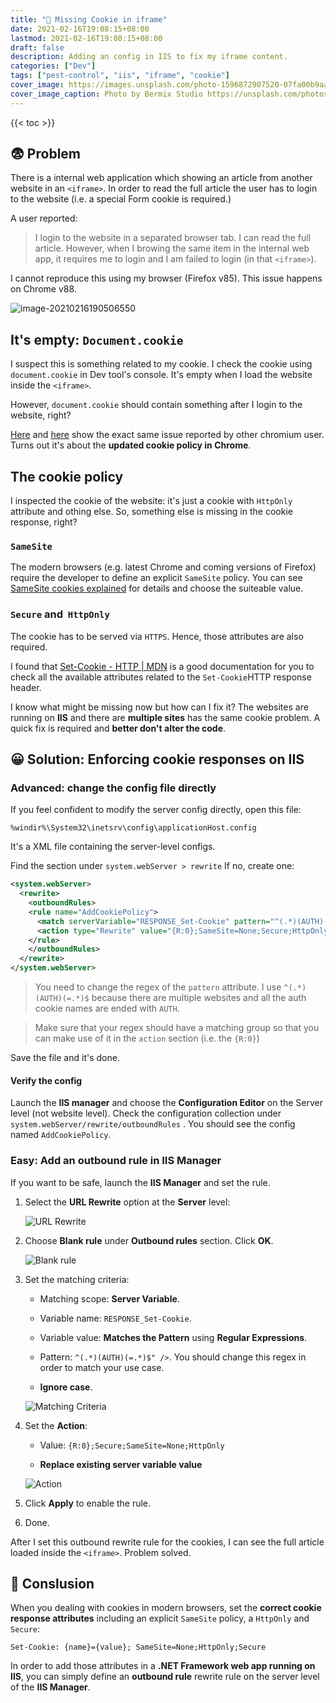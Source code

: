```yaml
---
title: "🐞 Missing Cookie in iframe"
date: 2021-02-16T19:08:15+08:00
lastmod: 2021-02-16T19:08:15+08:00
draft: false
description: Adding an config in IIS to fix my iframe content.
categories: ["Dev"]
tags: ["pest-control", "iis", "iframe", "cookie"]
cover_image: https://images.unsplash.com/photo-1596872907520-07fa00b9aa68?ixid=MXwxMjA3fDB8MHxzZWFyY2h8NTZ8fGNvb2tpZXxlbnwwfHwwfA%3D%3D&ixlib=rb-1.2.1&auto=format&fit=crop&w=720&q=80
cover_image_caption: Photo by Bermix Studio https://unsplash.com/photos/ds7198IW3wo
---
```


{{< toc >}}

## 😨 Problem

There is a internal web application which showing an article from another website in an `<iframe>`. In order to read the full article the user has to login to the website (i.e. a special Form cookie is required.)

A user reported:

> I login to the website in a separated browser tab. I can read the full article. However, when I browing the same item in the internal web app, it requires me to login and I am failed to login (in that `<iframe>`).

I cannot reproduce this using my browser (Firefox v85). This issue happens on Chrome v88.

![image-20210216190506550](img/image-20210216190506550.png)

## It's empty: `Document.cookie`

I suspect this is something related to my cookie. I check the cookie using `document.cookie` in Dev tool's console. It's empty when I load the website inside the `<iframe>`.

However, `document.cookie` should contain something after I login to the website, right?

[Here](https://bugs.chromium.org/p/chromium/issues/detail?id=1062162) and [here](https://support.google.com/chrome/thread/33543699?hl=en) show the exact same issue reported by other chromium user. Turns out it's about the **updated cookie policy in Chrome**.

## The cookie policy

I inspected the cookie of the website: it's just a cookie with `HttpOnly` attribute and othing else. So, something else is missing in the cookie response, right?

### `SameSite`

The modern browsers (e.g. latest Chrome and coming versions of Firefox)  require the developer to define an explicit `SameSite` policy.  You can see [SameSite cookies explained](https://web.dev/samesite-cookies-explained/) for details and choose the suiteable value.

### `Secure` and  `HttpOnly`

The cookie has to be served via `HTTPS`. Hence, those attributes are also required.

I found that [Set-Cookie - HTTP | MDN](https://developer.mozilla.org/en-US/docs/Web/HTTP/Headers/Set-Cookie) is a good documentation for you to check all the available attributes related to the `Set-Cookie`HTTP response header.

I know what might be missing now but how can I fix it? The websites are running on **IIS** and there are **multiple sites** has the same cookie problem. A quick fix is required and **better don't alter the code**.

## 😀 Solution: Enforcing cookie responses on IIS

### Advanced: change the config file directly

If you feel confident to modify the server config directly, open this file:

```batch
%windir%\System32\inetsrv\config\applicationHost.config
```

It's a XML file containing the server-level configs.

Find the <outboundRules> section under `system.webServer > rewrite` If no, create one:

```xml
<system.webServer>
  <rewrite>
    <outboundRules>
    <rule name="AddCookiePolicy">
      <match serverVariable="RESPONSE_Set-Cookie" pattern="^(.*)(AUTH)(=.*)$" />
      <action type="Rewrite" value="{R:0};SameSite=None;Secure;HttpOnly">
    </rule>
    </outboundRules>
  </rewrite>
</system.webServer>
```

> You need to change the regex of the `pattern` attribute. I use `^(.*)(AUTH)(=.*)$` because there are multiple websites and all the auth cookie names are ended with `AUTH`.

> Make sure that your regex should have a matching group so that you can make use of it in the `action` section (i.e. the `{R:0}`)

Save the file and it's done.

#### Verify the config

Launch the **IIS manager** and choose the **Configuration Editor** on the Server level (not website level). Check the configuration collection under `system.webServer/rewrite/outboundRules` . You should see the config named `AddCookiePolicy`.

### Easy: Add an outbound rule in IIS Manager

If you want to be safe, launch the **IIS Manager** and set the rule. 

1. Select the **URL Rewrite** option at the **Server** level:
   
   ![URL Rewrite](./img/2039ae6d172ddeba53124f671a3b73eb5ffe8c3c.jpg)

2. Choose **Blank rule** under **Outbound rules** section. Click **OK**.
   
   ![Blank rule](./img/93bc4349fa2deb106e44399add0e3f87232f690e.jpg)

3. Set the matching criteria:
   
   - Matching scope: **Server Variable**.
   
   - Variable name: `RESPONSE_Set-Cookie`.
   
   - Variable value: **Matches the Pattern** using **Regular Expressions**.
   
   - Pattern: `^(.*)(AUTH)(=.*)$" />`. You should change this regex in order to match your use case.
   
   - **Ignore case**.
   
   ![Matching Criteria](./img/fd001a4e74cd55507e2faf063f26f34f770daf61.jpg)

4. Set the **Action**:
   
   - Value: `{R:0};Secure;SameSite=None;HttpOnly`
   
   - **Replace existing server variable value**
   
   ![Action](./img/97bd46b9980b6de3927f8a2b0f2b528b900a00ce.jpg)

5. Click **Apply** to enable the rule.

6. Done.

After I set this outbound rewrite rule for the cookies, I can see the full article loaded inside the `<iframe>`. Problem solved.

## 🎯 Conslusion

When you dealing with cookies in modern browsers, set the **correct cookie response attributes** including an explicit `SameSite` policy, a `HttpOnly` and `Secure`:

```
Set-Cookie: {name}={value}; SameSite=None;HttpOnly;Secure
```

In order to add those attributes in a **.NET Framework web app running on IIS**, you can simply define an **outbound rule** rewrite rule on the server level of the **IIS Manager**.


